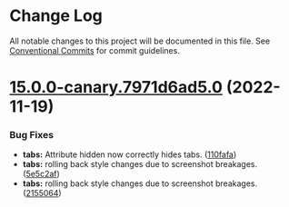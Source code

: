 # Change Log

All notable changes to this project will be documented in this file.
See [Conventional Commits](https://conventionalcommits.org) for commit guidelines.

# [15.0.0-canary.7971d6ad5.0](https://github.com/material-components/material-components-web/compare/v14.0.0...v15.0.0-canary.7971d6ad5.0) (2022-11-19)


### Bug Fixes

* **tabs:** Attribute hidden now correctly hides tabs. ([110fafa](https://github.com/material-components/material-components-web/commit/110fafa17ac0756adf377e50b51d8551aab8eb54))
* **tabs:** rolling back style changes due to screenshot breakages. ([5e5c2af](https://github.com/material-components/material-components-web/commit/5e5c2afc06d26a4d091570baf223d8abd79a2f06))
* **tabs:** rolling back style changes due to screenshot breakages. ([2155064](https://github.com/material-components/material-components-web/commit/215506426df0e309e27ce46898c9e5ea6c51da90))
